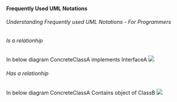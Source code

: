 #### Frequently Used UML Notations
###### Understanding Frequently used UML Notations - For Programmers
>

###### Is a relationhip
  In below diagram ConcreteClassA implements InterfaceA
![](http://www.plantuml.com/plantuml/png/SoWkIImgAStDuVBCAqajIajCJdLKiAdHqrDmpizBBaejINNEIImkTkHoICrB0Ie30000)

<!--
@startuml
InterfaceA <|.. ConcreteClassA
@enduml
-->



###### Has a relationhip
  In below diagram ConcreteClassA Contains object of ClassB
![](http://www.plantuml.com/plantuml/png/SoWkIImgAStDuVBCAqajIajCJdLKiAdHqrDmpizBBaejINNEIImkTkHoICrB0Ie30000)

<!--
@startuml
InterfaceA <|.. ConcreteClassA
@enduml
-->



[//]: # (Tags: Frequently Used Docker Commands, Docker with interactive Mode, Docker)
[//]: # (Type: Docker - Commands)
[//]: # (Rating: 2)
[//]: # (Languages:powershell)
[//]: # (ReadyState:Inprogress)
